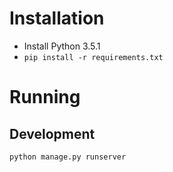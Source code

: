 # Installation
- Install Python 3.5.1
- `pip install -r requirements.txt`

# Running

## Development
`python manage.py runserver`
